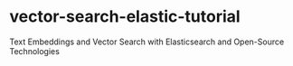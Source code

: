 # vector-search-elastic-tutorial
Text Embeddings and Vector Search with Elasticsearch and Open-Source Technologies
